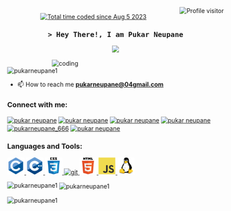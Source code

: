 <img align="right" src="https://komarev.com/ghpvc/?username=pukarneupane1&label=Visitors&color=blue&style=flat" alt="Profile visitor" />

<p align="center"><a href="https://wakatime.com/badge/user/018e2e36-0ac0-4012-a8d8-440c6827c9d5"><img src="https://wakatime.com/badge/user/018e2e36-0ac0-4012-a8d8-440c6827c9d5.svg" alt="Total time coded since Aug 5 2023" /></a> </p>
<h3 align="center">
        <samp>&gt; Hey There!, I am
                <b>Pukar Neupane</b>
        </samp>  
</h3>
<p align="center" >
  <a href="https://git.io/typing-svg"><img src="https://readme-typing-svg.herokuapp.com?font=Fira+code&pause=1000&color=F7F7F7&lines=Computer+Science+Undergraduate;Full+Stack+Software+Engineer;&center=true&width=500&height=50"></a>
</p>

<img alt="coding" width="400" align="right" src="https://user-images.githubusercontent.com/55389276/140866485-8fb1c876-9a8f-4d6a-98dc-08c4981eaf70.gif">

<p align="left"> <img src="https://komarev.com/ghpvc/?username=pukarneupane1&label=Profile%20views&color=0e75b6&style=flat" alt="pukarneupane1" /> </p>

- 📫 How to reach me **pukarneupane@04gmail.com**

<h3 align="left">Connect with me:</h3>
<p align="left">
<a href="https://twitter.com/pukar neupane" target="blank"><img align="center" src="https://raw.githubusercontent.com/rahuldkjain/github-profile-readme-generator/master/src/images/icons/Social/twitter.svg" alt="pukar neupane" height="30" width="40" /></a>
<a href="https://linkedin.com/in/pukar neupane" target="blank"><img align="center" src="https://raw.githubusercontent.com/rahuldkjain/github-profile-readme-generator/master/src/images/icons/Social/linked-in-alt.svg" alt="pukar neupane" height="30" width="40" /></a>
<a href="https://stackoverflow.com/users/pukar neupane" target="blank"><img align="center" src="https://raw.githubusercontent.com/rahuldkjain/github-profile-readme-generator/master/src/images/icons/Social/stack-overflow.svg" alt="pukar neupane" height="30" width="40" /></a>
<a href="https://fb.com/pukar neupane" target="blank"><img align="center" src="https://raw.githubusercontent.com/rahuldkjain/github-profile-readme-generator/master/src/images/icons/Social/facebook.svg" alt="pukar neupane" height="30" width="40" /></a>
<a href="https://instagram.com/pukarneupane_666" target="blank"><img align="center" src="https://raw.githubusercontent.com/rahuldkjain/github-profile-readme-generator/master/src/images/icons/Social/instagram.svg" alt="pukarneupane_666" height="30" width="40" /></a>
<a href="https://www.youtube.com/c/pukar neupane" target="blank"><img align="center" src="https://raw.githubusercontent.com/rahuldkjain/github-profile-readme-generator/master/src/images/icons/Social/youtube.svg" alt="pukar neupane" height="30" width="40" /></a>
</p>

<h3 align="left">Languages and Tools:</h3>
<p align="left"> <a href="https://www.cprogramming.com/" target="_blank" rel="noreferrer"> <img src="https://raw.githubusercontent.com/devicons/devicon/master/icons/c/c-original.svg" alt="c" width="40" height="40"/> </a> <a href="https://www.w3schools.com/cpp/" target="_blank" rel="noreferrer"> <img src="https://raw.githubusercontent.com/devicons/devicon/master/icons/cplusplus/cplusplus-original.svg" alt="cplusplus" width="40" height="40"/> </a> <a href="https://www.w3schools.com/css/" target="_blank" rel="noreferrer"> <img src="https://raw.githubusercontent.com/devicons/devicon/master/icons/css3/css3-original-wordmark.svg" alt="css3" width="40" height="40"/> </a> <a href="https://git-scm.com/" target="_blank" rel="noreferrer"> <img src="https://www.vectorlogo.zone/logos/git-scm/git-scm-icon.svg" alt="git" width="40" height="40"/> </a> <a href="https://www.w3.org/html/" target="_blank" rel="noreferrer"> <img src="https://raw.githubusercontent.com/devicons/devicon/master/icons/html5/html5-original-wordmark.svg" alt="html5" width="40" height="40"/> </a> <a href="https://developer.mozilla.org/en-US/docs/Web/JavaScript" target="_blank" rel="noreferrer"> <img src="https://raw.githubusercontent.com/devicons/devicon/master/icons/javascript/javascript-original.svg" alt="javascript" width="40" height="40"/> </a> <a href="https://www.linux.org/" target="_blank" rel="noreferrer"> <img src="https://raw.githubusercontent.com/devicons/devicon/master/icons/linux/linux-original.svg" alt="linux" width="40" height="40"/> </a> </p>

<p><img align="left" src="https://github-readme-stats.vercel.app/api/top-langs?username=pukarneupane1&show_icons=true&locale=en&layout=compact" alt="pukarneupane1" /></p>

<p>&nbsp;<img align="center" src="https://github-readme-stats.vercel.app/api?username=pukarneupane1&show_icons=true&locale=en" alt="pukarneupane1" /></p>

<p><img align="center" src="https://github-readme-streak-stats.herokuapp.com/?user=pukarneupane1&" alt="pukarneupane1" /></p>

